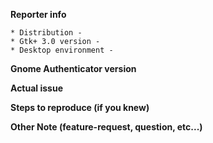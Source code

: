 **Reporter info**

 ```
 * Distribution -
 * Gtk+ 3.0 version -
 * Desktop environment -
 ```

**Gnome Authenticator version**


**Actual issue**



**Steps to reproduce (if you knew)**


**Other Note (feature-request, question, etc...)**

